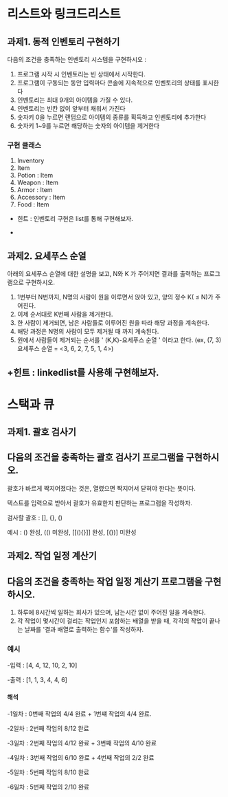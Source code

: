 # 리스트와 링크드리스트

## 과제1. 동적 인벤토리 구현하기

다음의 조건을 충족하는 인벤토리 시스템을 구현하시오 :
1. 프로그램 시작 시 인벤토리는 빈 상태에서 시작한다.
2. 프로그램이 구동되는 동안 입력마다 콘솔에 지속적으로 인벤토리의 상태를 표시한다
3. 인벤토리는 최대 9개의 아이템을 가질 수 있다.
4. 인벤토리는 빈칸 없이 앞부터 채워서 가진다
5. 숫자키 0을 누르면 랜덤으로 아이템의 종류를 획득하고 인벤토리에 추가한다
6. 숫자키 1~9를 누르면 해당하는 숫자의 아이템을 제거한다


### 구현 클래스
1. Inventory
2. Item
3. Potion : Item
4. Weapon : Item
5. Armor : Item
6. Accessory : Item
7. Food : Item

+ 힌트 : 인벤토리 구현은 list를 통해 구현해보자.
-

## 과제2. 요세푸스 순열

아래의 요세푸스 순열에 대한 설명을 보고, N와 K 가 주어지면 결과를 출력하는 프로그램으로 구현하시오.

1. 1번부터 N번까지, N명의 사람이 원을 이루면서 앉아 있고, 양의 정수 K( ≤ N)가 주어진다.
2. 이제 순서대로 K번째 사람을 제거한다.
3. 한 사람이 제거되면, 남은 사람들로 이루어진 원을 따라 해당 과정을 계속한다.
4. 해당 과정은 N명의 사람이 모두 제거될 때 까지 계속된다.
5. 원에서 사람들이 제거되는 순서를 ' (K,K)-요세푸스 순열 ' 이라고 한다. (ex, (7, 3)요세푸스 순열 = <3, 6, 2, 7, 5, 1, 4>)

+힌트 : linkedlist를 사용해 구현해보자.
-


# 스택과 큐

## 과제1. 괄호 검사기

다음의 조건을 충족하는 괄호 검사기 프로그램을 구현하시오.
-
괄호가 바르게 짝지어졌다는 것은, 열렸으면 짝지어서 닫혀야 한다는 뜻이다.

텍스트를 입력으로 받아서 괄호가 유효한지 판단하는 프로그램을 작성하자.



검사할 괄호 : [], {}, ()

예시 : () 완성, (() 미완성, [[(){}]] 완성, [(})] 미완성



## 과제2. 작업 일정 계산기

다음의 조건을 충족하는 작업 일정 계산기 프로그램을 구현하시오.
-
1. 하루에 8시간씩 일하는 회사가 있으며, 남는시간 없이 주어진 일을 계속한다.
2. 각 작업이 몇시간이 걸리는 작업인지 포함하는 배열을 받을 때, 각각의 작업이 끝나는 날짜를 '결과 배열로 출력하는 함수'를 작성하자.

### 예시
-입력 : [4, 4, 12, 10, 2, 10]

-출력 : [1, 1, 3, 4, 4, 6]


#### 해석


-1일차 : 0번째 작업의 4/4 완료 + 1번쨰 작업의 4/4 완료.

-2일차 : 2번째 작업의 8/12 완료

-3일차 : 2번째 작업의 4/12 완료 + 3번째 작업의 4/10 완료

-4일차 : 3번째 작업의 6/10 완료 + 4번째 작업의 2/2 완료

-5일차 : 5번째 작업의 8/10 완료

-6일차 : 5번째 작업의 2/10 완료



